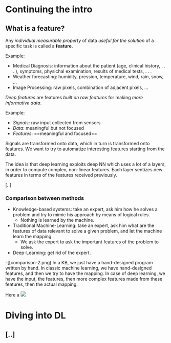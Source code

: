# Continuing the intro

## What is a feature?
Any _individual measurable property_ of data _useful for the solution_ of a specific task is called a __feature__.

Example:
- Medical Diagnosis: information about the patient (age, clinical history, . . . ), symptoms, physichal examination, results of medical tests, . . . 
- Weather forecasting: humidity, pression, temperature, wind, rain, snow, ... 
- Image Processing: raw pixels, combination of adjacent pixels, ...

_Deep features_ are features _built on raw features_ for making _more informative data_. 

Example:
- _Signals_: raw input collected from sensors 
- _Data_: meaningful but not focused 
- _Features_: ==meaningful and focused==

Signals are transformed onto data, which in turn is transformed onto features. 
We want to try to automatize interesting features starting from the data. 

The idea is that deep learning exploits deep NN which uses a lot of a layers, in order to compute complex, non-linear features. 
Each layer sentizes new features in terms of the features received previously. 

\[..\]

### Comparison between methods
- Knowledge-based systems: take an expert, ask him how he solves a problem and try to mimic his approach by means of logical rules. 
	- Nothing is learned by the machine.
- Traditional Machine-Learning: take an expert, ask him what are the features of data relevant to solve a given problem, and let the machine learn the mapping.
	- We ask the expert to ask the important features of the problem to solve. 
- Deep-Learning: get rid of the expert.

-[[comparison-2.png)
In a KB, we just have a hand-designed program written by hand. 
In classic machine learning, we have hand-designed features, and then we try to have the mapping. 
In case of deep learning, we have the input, the features, then more complex features made from these features, then the actual mapping. 


Here a 
![](relation-between-areas.png)

# Diving into DL
\[..\]
- 

